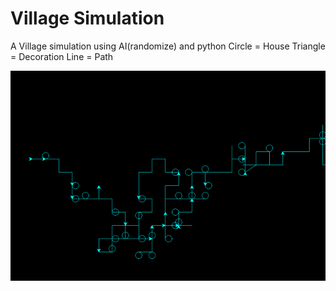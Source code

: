 # Village Simulation

A Village simulation using AI(randomize) and python
Circle = House
Triangle = Decoration
Line = Path

![Example](/assets/unknown.png "Example")
